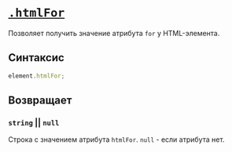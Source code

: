 # [`.htmlFor`](../index.md)

Позволяет получить значение атрибута `for` у HTML-элемента.

## Синтаксис

```js
element.htmlFor;
```

## Возвращает

### `string` || `null`

Строка с значением атрибута `htmlFor`. `null` - если атрибута нет.
